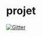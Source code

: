 # projet

[![Gitter](https://badges.gitter.im/projetgitl2spi/Lobby.svg)](https://gitter.im/projetgitl2spi/Lobby?utm_source=badge&utm_medium=badge&utm_campaign=pr-badge&utm_content=badge)
